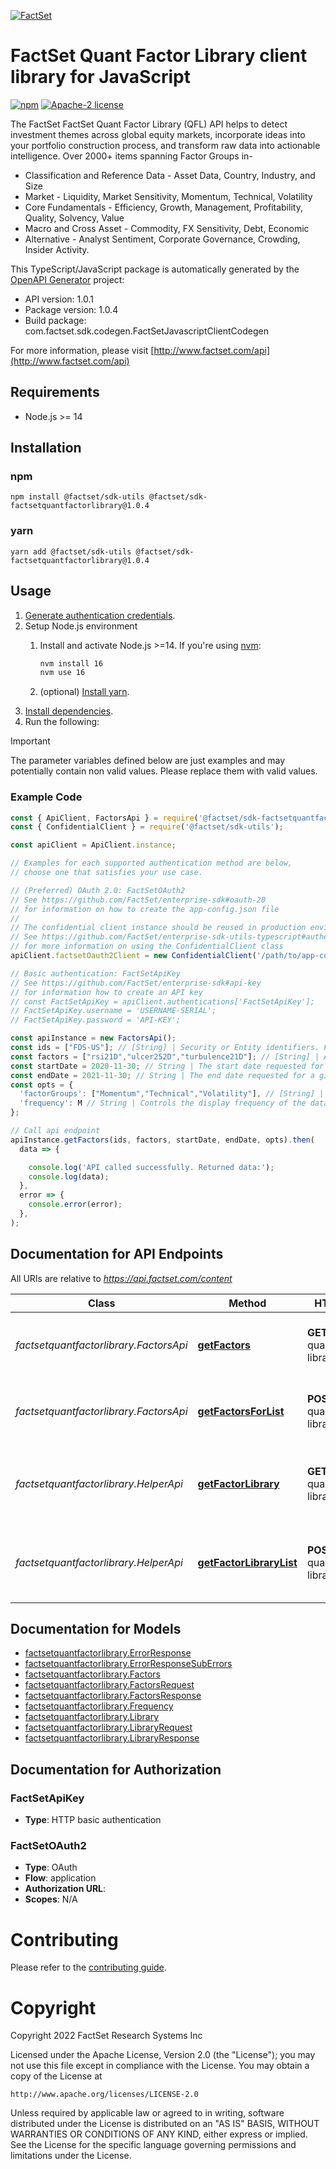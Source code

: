 [![FactSet](https://raw.githubusercontent.com/factset/enterprise-sdk/main/docs/images/factset-logo.svg)](https://www.factset.com)

# FactSet Quant Factor Library client library for JavaScript

[![npm](https://img.shields.io/npm/v/@factset/sdk-factsetquantfactorlibrary)](https://www.npmjs.com/package/@factset/sdk-factsetquantfactorlibrary)
[![Apache-2 license](https://img.shields.io/badge/license-Apache2-brightgreen.svg)](https://www.apache.org/licenses/LICENSE-2.0)

The FactSet FactSet Quant Factor Library (QFL) API helps to detect investment themes across global equity markets, incorporate ideas into your portfolio construction process, and transform raw data into actionable intelligence. Over 2000+ items spanning Factor Groups in-
  * Classification and Reference Data - Asset Data, Country, Industry, and Size
  * Market - Liquidity, Market Sensitivity, Momentum, Technical, Volatility
  * Core Fundamentals - Efficiency, Growth, Management, Profitability, Quality, Solvency, Value
  * Macro and Cross Asset - Commodity, FX Sensitivity, Debt, Economic
  * Alternative - Analyst Sentiment, Corporate Governance, Crowding, Insider Activity.


This TypeScript/JavaScript package is automatically generated by the [OpenAPI Generator](https://openapi-generator.tech) project:

- API version: 1.0.1
- Package version: 1.0.4
- Build package: com.factset.sdk.codegen.FactSetJavascriptClientCodegen

For more information, please visit [http://www.factset.com/api](http://www.factset.com/api)

## Requirements

* Node.js >= 14

## Installation

### npm

```shell
npm install @factset/sdk-utils @factset/sdk-factsetquantfactorlibrary@1.0.4
```

### yarn

```shell
yarn add @factset/sdk-utils @factset/sdk-factsetquantfactorlibrary@1.0.4
```

## Usage

1. [Generate authentication credentials](../../../../README.md#authentication).
2. Setup Node.js environment
   1. Install and activate Node.js >=14. If you're using [nvm](https://github.com/nvm-sh/nvm):

      ```sh
      nvm install 16
      nvm use 16
      ```

   2. (optional) [Install yarn](https://yarnpkg.com/getting-started/install).
3. [Install dependencies](#installation).
4. Run the following:

> [!IMPORTANT]
> The parameter variables defined below are just examples and may potentially contain non valid values. Please replace them with valid values.

### Example Code


```javascript
const { ApiClient, FactorsApi } = require('@factset/sdk-factsetquantfactorlibrary');
const { ConfidentialClient } = require('@factset/sdk-utils');

const apiClient = ApiClient.instance;

// Examples for each supported authentication method are below,
// choose one that satisfies your use case.

// (Preferred) OAuth 2.0: FactSetOAuth2
// See https://github.com/FactSet/enterprise-sdk#oauth-20
// for information on how to create the app-config.json file
//
// The confidential client instance should be reused in production environments.
// See https://github.com/FactSet/enterprise-sdk-utils-typescript#authentication
// for more information on using the ConfidentialClient class
apiClient.factsetOauth2Client = new ConfidentialClient('/path/to/app-config.json');

// Basic authentication: FactSetApiKey
// See https://github.com/FactSet/enterprise-sdk#api-key
// for information how to create an API key
// const FactSetApiKey = apiClient.authentications['FactSetApiKey'];
// FactSetApiKey.username = 'USERNAME-SERIAL';
// FactSetApiKey.password = 'API-KEY';

const apiInstance = new FactorsApi();
const ids = ["FDS-US"]; // [String] | Security or Entity identifiers. FactSet Identifiers, tickers, CUSIP and SEDOL are accepted as inputs. **NOTE:** Fixed Income identifiers, ETFs, and Options are not accepted in this endpoint. <p>***Maximum possible ids limit** =  3500 per request*</p> `NOTE:` *The maximum possible ids limit for a request will **decrease** based on the size of the historical date range, the number of factors or factorGroups requested.* *<p> GET Method URL request lines are also limited to a total length of 8192 bytes (8KB). In cases where the service allows for thousands of ids, which may lead to exceeding this request line limit of 8KB, its advised for any requests with large request lines to be requested through the respective \"POST\" method.</p>* 
const factors = ["rsi21D","ulcer252D","turbulence21D"]; // [String] | Array of individual Factor Items requested. For a list of all available factors and descriptions use the `/library` endpoint.***<p>factors limit** = 20 individual factors per request* 
const startDate = 2020-11-30; // String | The start date requested for a given date range in **YYYY-MM-DD** format. Future dates (T+1) are not accepted in this endpoint. 
const endDate = 2021-11-30; // String | The end date requested for a given date range in **YYYY-MM-DD** format. Future dates (T+1) are not accepted in this endpoint. **NOTE:** The input endDate must come AFTER the input startDate. 
const opts = {
  'factorGroups': ["Momentum","Technical","Volatility"], // [String] | Fetch a collection of Factors that fall within one of the below \"groups\". For example, resting factorGroup=Momentum will return all factors under the momentum group. To know which items are available in each group use the /library endpoint.***<p>factor groups limit** = 5 factor groups per request* ### Classification and Reference |Group|Descriptions| |---|---| |Asset_Data|Easily input security-level metadata into your quantitative research process. Common metrics used include Days Since Report, Days to Report, ADR Flag, and Minimum Lot Size. Integrate variables from FactSet Reference, FactSet Fundamentals, and FactSet Estimates databases to impose portfolio constraints and access general reference data.| |Country|Evaluate securities based on the countries in which they have the highest exposure. Analyze company-level exposures across various countries and measure how concentrated a firm’s business is within their countries of operation. Metrics are derived from FactSet Reference and FactSet Geographic Revenue Exposure (GeoRev) databases and include Country Exposure, Country of Incorporation, and Country of Risk.| |Industry|Classify securities based on the industries in which they generate the majority of their revenues. Incorporate variables from the FactSet Revere Business and Industry Classification System (RBICS) database to measure how concentrated a firm’s business is within the industries they operate and across various sub-sectors. Common metrics include Industry Classifications, Industry Exposures, and Industry Concentration.| |Size|Assess how large or small a company is relative to industry peers. Create size buckets and clarify the systematic portion of company returns using variables from FactSet Prices, FactSet RBICS, FactSet Fundamentals, and FactSet Estimates. Common metrics include Size Classification, Enterprise Value, and Market Share.| ### Market Factors |Group|Descriptions| |---|---| |Liquidity|Assess how investible a security is, as well as the potential market impact of a trade using signals built off pricing and volume data from FactSet Prices. Integrate factors as components into your alpha models to evaluate systematic risk or input them into your portfolio construction models to dictate how much of an asset can be bought or sold based on liquidity levels. Common metrics include Average Dollars Traded, Share Turnover, and Bid Ask Spread.| |Market Sensitivity|Clarify the common variations in stock returns attributable to the performance of their local market indices. Leverage regressions performed between security-level and market-index returns across different return horizons and methodologies. Metrics are derived from FactSet Prices and include Beta R-Squared, Up Market Beta, and Down Market Beta.| |Momentum|Analyze the historical momentum of a security and uncover how each underlying data item, calculation, and horizon can be meaningful in different situations. Metrics are derived from FactSet Prices and include 52W Position, Return Momentum, and Velocity.| |Technical|Forecast the direction of future price movements based on historical market data and leverage heuristic or pattern-based signals from FactSet Prices. Common metrics include Average True Range, Ulcer Performance Index, and Money Flow Volume.| |Volatility|Measure the uncertainty in asset price movements with indicators from the FactSet Prices database. Capture various forms of uncertainty by employing statistical calculations on security performance data. Common metrics include Return Volatility, Semivariance, and Turbulence.| ### Core Fundamentals |Group|Descriptions| |---|---| |Efficiency|Leverage core financial data to determine how effectively a company uses its assets, collects payments, and operates its business. Most variables are measured as turnover ratios and include changes over time to provide transparency into the efficiency of each business process. Metrics are derived from FactSet Fundamentals and FactSet Estimates and include Asset Turnover, Receivables Turnover, and Cash Conversion Cycle| |Growth|Measure a company’s ability to grow faster than its peers. Compare the future expected growth of a company with its historical growth and view growth rates adjusted for stability. Integrate variables from FactSet RBICS, FactSet Fundamentals, and FactSet Estimates to analyze growth rates over multiple horizons including Market Share, Sales, and EPS Growth| |Management|Gain insight into how management finances their business and the decisions they make that impact the core financial statements. These choices are reflected in changes to total debt or equity, the overall size of the balance sheet, and decisions around the accounting methods used. Metrics are derived from FactSet Fundamentals and FactSet Estimates and include Capital Expenditures (CAPEX) Growth, Equity Buyback Ratio, and Depreciation & Amortization Variability| |Profitability|Evaluate a company’s ability to generate income relative to its revenue or balance sheet metrics. Identify lucrative businesses relative to their industry, region, and size profile. Metrics are derived from FactSet Fundamentals and FactSet Estimates and include Return on Assets, Return on Invested Capital Change, and Return on Total Equity |Quality|Understand the overall financial health and quality of a company’s business. Use historical data from FactSet Fundamentals to analyze balance sheet health, stability of earnings and profit margins, variability in cash flows, and trends that look beyond headline financial metrics. Common metrics include Cash Earnings Ratio Variability, Revenue Stability, and Accruals Ratios. Composite quality scores (i.e., the Piotroski F-Score, Beneish M-Score, and Altman Z-Score) and their underlying components are also available as individual metrics.| |Solvency|Measure a company’s ability to meet their short- and long-term financial obligations and determine the degree of leverage employed to run their business. Incorporate financial ratios from FactSet Fundamentals and FactSet Estimates to quantify liability or debt obligation relative to earnings, cash flows, equities, or items from the asset side of the balance sheet. Common metrics include Current Ratio, Current Asset Liquidity, and Debt to Equity Change.| |Value|Quickly determine how cheap or expensive a company is based on common security-level characteristics from FactSet Prices, FactSet Fundamentals, and FactSet Estimates. Apply factors as an intersection between other factors for a more customized analysis, such as finding the cheapest stocks among the highest quality companies. Common metrics include Earnings Yield, Book to Price, and Revenue to Enterprise Value.| ### Macro and Cross-Asset |Group|Descriptions| |---|---| |Commodity|Quantify the impact movements in the commodity markets have on equity prices. Metrics are derived from FactSet Prices and allow you to measure company-level exposure to commodities such as Gold, Crude Oil, Coffee, and Live Cattle.| |FX_Sensitivity| Analyze security-level sensitivity to fluctuations in the currency markets. Metrics are derived from FactSet Prices and allow you to identify company exposures to currencies such as USD, EUR, JPY, and CNY. |Debt|Uncover details related to company debt through issuer-level factor exposures. Use the FactSet Fixed Income Prices & Derived Analytics database to aggregate metrics at the company level. Common metrics include Effective Duration, Option Adjusted Spread, and Yield to Worst.| |Economic|Capture daily security exposures to leading economic indicator forecasts. Leverage the Quant Factor Library’s detailed country exposure model to attribute economic measures to individual companies. Metrics are derived from FactSet Economic Estimates and include Real GPD Growth, Industrial Production Growth, Core CPI Inflation, and Policy Rates. ### Alternative |Group|Descriptions| |---|---| |Analyst_Sentiment|Analyze a security’s outlook from the perspective of a sell-side research analyst. Leverage consensus estimates data from the FactSet Estimates database to analyze the directional change in estimate revisions for various financial statement items and time periods. Common metrics include Sales Estimate Revisions, Free Cash Flow Estimate Revisions, and Robust Estimate Revisions.| |Corporate_Governance|Identify companies with strong corporate governance. Analyze the profile of a company’s management and board based on tenure, diversity, compensation incentives, and more factors from the FactSet People database. Common metrics include Management - Average Age, Board - Activist Member, and Executives - Average Bonus.| |Crowding|Understand the degree to which investors own, purchase, or sell a security. View characteristics of each investor’s profile and characterize crowding from passive, active, institutional, ETF, and hedge fund investors. Use metrics from FactSet Ownership, FactSet Prices, and FactSet Fundamentals to help identify potential effects of crowding such as whether certain investor types are acquiring or divesting from a given security. Common metrics include Active Buyer Percent of Portfolio Change, ETF Days to Liquidate, and Hedge Fund Percent Outstanding.| |Insider_Activity|Measure the degree to which insiders own, purchase, or sell their company’s stock. Analyze the sentiment of those with access to material non-public information or determine how the amount of insider ownership may impact management’s key business decisions. Metrics are derived from FactSet Ownership and include Insider Percent Outstanding, Insider Number of Buys, and Insider Seller Position Change. |ESG|Analyze Environmental, Social and Governance (ESG) behavior, which are aggregated and categorized into continuously updated, material ESG scores to uncover risks and opportunities from companies. Truvalue Labs focuses on company ESG behavior from external sources and includes both positive and negative events that go beyond traditional sources of ESG risk data. 
  'frequency': M // String | Controls the display frequency of the data returned.   * **D** = Daily   * **W** = Weekly, based on the last day of the week of the start date.   * **M** = Monthly, based on the last trading day of the month.   * **AM** = Monthly, based on the start date (e.g., if the start date is June 16, data is displayed for June 16, May 16, April 16 etc.).   * **CQ** = Quarterly based on the last trading day of the calendar quarter (March, June, September, or December).   * **AY** = Actual Annual, based on the start date.   * **CY** = Calendar Annual, based on the last trading day of the calendar year. 
};

// Call api endpoint
apiInstance.getFactors(ids, factors, startDate, endDate, opts).then(
  data => {

    console.log('API called successfully. Returned data:');
    console.log(data);
  },
  error => {
    console.error(error);
  },
);

```


## Documentation for API Endpoints

All URIs are relative to *https://api.factset.com/content*

Class | Method | HTTP request | Description
------------ | ------------- | ------------- | -------------
*factsetquantfactorlibrary.FactorsApi* | [**getFactors**](docs/FactorsApi.md#getFactors) | **GET** /factset-quant-factor-library/v1/factors | Retrieves Quant Factors for a small list of ids.
*factsetquantfactorlibrary.FactorsApi* | [**getFactorsForList**](docs/FactorsApi.md#getFactorsForList) | **POST** /factset-quant-factor-library/v1/factors | Retrieves Quant Factors for a large list of ids.
*factsetquantfactorlibrary.HelperApi* | [**getFactorLibrary**](docs/HelperApi.md#getFactorLibrary) | **GET** /factset-quant-factor-library/v1/library | Retrieve a list of all available factors with relevant meta data.
*factsetquantfactorlibrary.HelperApi* | [**getFactorLibraryList**](docs/HelperApi.md#getFactorLibraryList) | **POST** /factset-quant-factor-library/v1/library | Retrieves a list of all available factors with relevant meta data.


## Documentation for Models

 - [factsetquantfactorlibrary.ErrorResponse](docs/ErrorResponse.md)
 - [factsetquantfactorlibrary.ErrorResponseSubErrors](docs/ErrorResponseSubErrors.md)
 - [factsetquantfactorlibrary.Factors](docs/Factors.md)
 - [factsetquantfactorlibrary.FactorsRequest](docs/FactorsRequest.md)
 - [factsetquantfactorlibrary.FactorsResponse](docs/FactorsResponse.md)
 - [factsetquantfactorlibrary.Frequency](docs/Frequency.md)
 - [factsetquantfactorlibrary.Library](docs/Library.md)
 - [factsetquantfactorlibrary.LibraryRequest](docs/LibraryRequest.md)
 - [factsetquantfactorlibrary.LibraryResponse](docs/LibraryResponse.md)


## Documentation for Authorization



### FactSetApiKey

- **Type**: HTTP basic authentication



### FactSetOAuth2


- **Type**: OAuth
- **Flow**: application
- **Authorization URL**: 
- **Scopes**: N/A


# Contributing

Please refer to the [contributing guide](../../../../CONTRIBUTING.md).

# Copyright

Copyright 2022 FactSet Research Systems Inc

Licensed under the Apache License, Version 2.0 (the "License");
you may not use this file except in compliance with the License.
You may obtain a copy of the License at

    http://www.apache.org/licenses/LICENSE-2.0

Unless required by applicable law or agreed to in writing, software
distributed under the License is distributed on an "AS IS" BASIS,
WITHOUT WARRANTIES OR CONDITIONS OF ANY KIND, either express or implied.
See the License for the specific language governing permissions and
limitations under the License.
